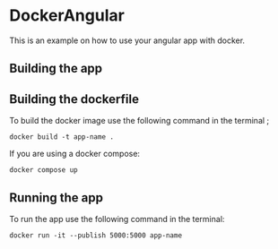 # DockerAngular

This is an example on how to use your angular app with docker.

## Building the app
## Building the dockerfile


To build the docker image use the following command in the terminal
;
```
docker build -t app-name .
```
If you are using a docker compose:
```
docker compose up
```
## Running the app

To run the app use the following command in the terminal:
```
docker run -it --publish 5000:5000 app-name
```